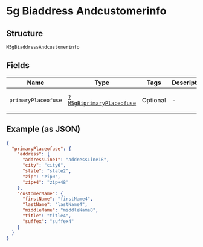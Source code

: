 
# 5g Biaddress Andcustomerinfo

## Structure

`M5gBiaddressAndcustomerinfo`

## Fields

| Name | Type | Tags | Description | Getter | Setter |
|  --- | --- | --- | --- | --- | --- |
| `primaryPlaceofuse` | [`?M5gBiprimaryPlaceofuse`](../../doc/models/5g-biprimary-placeofuse.md) | Optional | - | getPrimaryPlaceofuse(): ?M5gBiprimaryPlaceofuse | setPrimaryPlaceofuse(?M5gBiprimaryPlaceofuse primaryPlaceofuse): void |

## Example (as JSON)

```json
{
  "primaryPlaceofuse": {
    "address": {
      "addressLine1": "addressLine18",
      "city": "city6",
      "state": "state2",
      "zip": "zip0",
      "zip+4": "zip+48"
    },
    "customerName": {
      "firstName": "firstName4",
      "lastName": "lastName4",
      "middleName": "middleName8",
      "title": "title4",
      "suffex": "suffex4"
    }
  }
}
```

